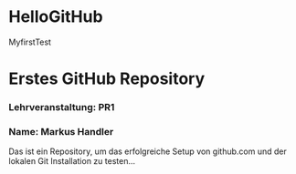 # HelloGitHub
MyfirstTest
# Erstes GitHub Repository
### Lehrveranstaltung: PR1
### Name: Markus Handler
Das ist ein Repository, um das erfolgreiche Setup von github.com und der lokalen Git Installation zu
testen...
